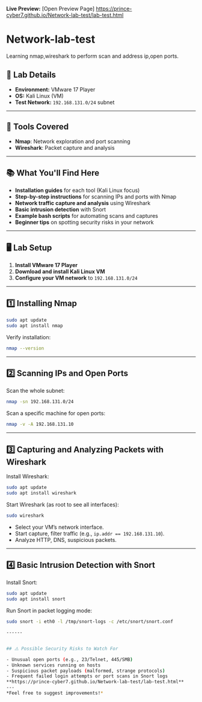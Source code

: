 **Live Preview:** [Open Preview Page] https://prince-cyber7.github.io/Network-lab-test/lab-test.html

# Network-lab-test
Learning nmap,wireshark to perform scan and address ip,open ports.

## 🚀 Lab Details

- **Environment:** VMware 17 Player  
- **OS:** Kali Linux (VM)  
- **Test Network:** `192.168.131.0/24` subnet

---

## 🔧 Tools Covered

- **Nmap**: Network exploration and port scanning
- **Wireshark**: Packet capture and analysis

---

## 📚 What You'll Find Here

- **Installation guides** for each tool (Kali Linux focus)
- **Step-by-step instructions** for scanning IPs and ports with Nmap
- **Network traffic capture and analysis** using Wireshark
- **Basic intrusion detection** with Snort
- **Example bash scripts** for automating scans and captures
- **Beginner tips** on spotting security risks in your network

---

## 🖥️ Lab Setup

1. **Install VMware 17 Player**
2. **Download and install Kali Linux VM**
3. **Configure your VM network** to `192.168.131.0/24`

---

## 1️⃣ Installing Nmap

```bash
sudo apt update
sudo apt install nmap
```
Verify installation:
```bash
nmap --version
```

---

## 2️⃣ Scanning IPs and Open Ports

Scan the whole subnet:
```bash
nmap -sn 192.168.131.0/24
```
Scan a specific machine for open ports:
```bash
nmap -v -A 192.168.131.10
```

---

## 3️⃣ Capturing and Analyzing Packets with Wireshark

Install Wireshark:
```bash
sudo apt update
sudo apt install wireshark
```
Start Wireshark (as root to see all interfaces):
```bash
sudo wireshark
```
- Select your VM’s network interface.
- Start capture, filter traffic (e.g., `ip.addr == 192.168.131.10`).
- Analyze HTTP, DNS, suspicious packets.

---
## 4️⃣ Basic Intrusion Detection with Snort

Install Snort:
```bash
sudo apt update
sudo apt install snort
```
Run Snort in packet logging mode:
```bash
sudo snort -i eth0 -l /tmp/snort-logs -c /etc/snort/snort.conf

------


## ⚠️ Possible Security Risks to Watch For

- Unusual open ports (e.g., 23/Telnet, 445/SMB)
- Unknown services running on hosts
- Suspicious packet payloads (malformed, strange protocols)
- Frequent failed login attempts or port scans in Snort logs
**https://prince-cyber7.github.io/Network-lab-test/lab-test.html**
---
*Feel free to suggest improvements!*
